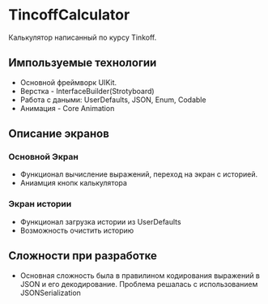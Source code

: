 # TincoffCalculator
Калькулятор написанный по курсу Tinkoff.

## Импользуемые технологии
* Основной фреймворк UIKit.
* Верстка - InterfaceBuilder(Strotyboard)
* Работа с даными: UserDefaults, JSON, Enum, Codable
* Анимация - Core Animation

## Описание экранов
### Основной Экран
* Функционал вычисление выражений, переход на экран с историей.
* Аниамция кнопк калькулятора

### Экран истории
* Функционал загрузка истории из UserDefaults
* Возможность очистить историю

## Сложности при разработке 
* Основная сложность была в правилином кодирования выражений в JSON и его декодирование. Проблема решалась с использованием JSONSerialization
